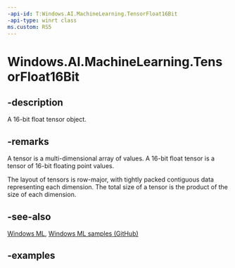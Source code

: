 ```yaml
---
-api-id: T:Windows.AI.MachineLearning.TensorFloat16Bit
-api-type: winrt class
ms.custom: RS5
---
```


<!-- Class syntax.
public class TensorFloat16Bit : ILearningModelFeatureValue, ITensor
-->

# Windows.AI.MachineLearning.TensorFloat16Bit

## -description
A 16-bit float tensor object.

## -remarks
A tensor is a multi-dimensional array of values. A 16-bit float tensor is a tensor of 16-bit floating point values.

The layout of tensors is row-major, with tightly packed contiguous data representing each dimension. The total size of a tensor is the product of the size of each dimension.

## -see-also
[Windows ML](https://docs.microsoft.com/windows/ai/), [Windows ML samples (GitHub)](https://github.com/Microsoft/Windows-Machine-Learning/tree/master)

## -examples
